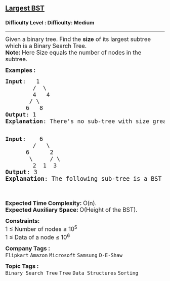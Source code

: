 <h2><a href="https://www.geeksforgeeks.org/problems/largest-bst/1">Largest BST</a></h2><h3>Difficulty Level : Difficulty: Medium</h3><hr><div class="problems_problem_content__Xm_eO"><p><span style="font-size: 18px;">Given a binary tree. Find the <strong>size</strong> of its largest subtree which is a Binary Search Tree.<br><strong>Note: </strong>Here Size equals the number of nodes in the subtree.</span></p>
<p><span style="font-size: 18px;"><strong>Examples :</strong></span></p>
<pre><span style="font-size: 18px;"><strong>Input</strong>:   1</span><br><span style="font-size: 18px;">        /  \<br>  &nbsp; &nbsp; &nbsp; 4&nbsp; &nbsp;4&nbsp; &nbsp; &nbsp; &nbsp; &nbsp; &nbsp; &nbsp; <br>  &nbsp; &nbsp;  / \ <br>  &nbsp; &nbsp; 6  &nbsp;8</span><br><span style="font-size: 18px;"><strong>Output</strong>: 1 </span><br><span style="font-size: 18px;"><strong>Explanation</strong>: There's no sub-tree with size greater than 1 which forms a BST. All the leaf Nodes are the BSTs with size equal to 1.<br><br></span></pre>
<pre><span style="font-size: 18px;"><strong>Input</strong>:    6<br>        /   \<br>  &nbsp; &nbsp; 6&nbsp; &nbsp;   2&nbsp; &nbsp; &nbsp; &nbsp; &nbsp; &nbsp; &nbsp; <br>  &nbsp; &nbsp;  \     / \<br>  &nbsp; &nbsp;   2  1  3</span><br><span style="font-size: 14pt;"><strong>Output</strong>: 3</span><br><span style="font-size: 14pt;"><strong>Explanation</strong>: The following sub-tree is a BST of size 3:  2</span><br><span style="font-size: 14pt;">  &nbsp; &nbsp; &nbsp; &nbsp; &nbsp; &nbsp; &nbsp; &nbsp; &nbsp; &nbsp; &nbsp; &nbsp; &nbsp; &nbsp; &nbsp; &nbsp; &nbsp; &nbsp; &nbsp; &nbsp; &nbsp; &nbsp; &nbsp; &nbsp; &nbsp; &nbsp; /&nbsp; &nbsp;\<br>  &nbsp; &nbsp; &nbsp; &nbsp; &nbsp; &nbsp; &nbsp; &nbsp; &nbsp; &nbsp; &nbsp; &nbsp; &nbsp; &nbsp; &nbsp; &nbsp; &nbsp; &nbsp; &nbsp; &nbsp; &nbsp; &nbsp; &nbsp; &nbsp; &nbsp;  1&nbsp; &nbsp; &nbsp;3</span></pre>
<p><span style="font-size: 18px;"><strong>Expected Time Complexity:&nbsp;</strong>O(n).<br><strong>Expected Auxiliary Space:&nbsp;</strong>O(Height of the BST).</span></p>
<p><span style="font-size: 18px;"><strong>Constraints:</strong><br>1 ≤ Number of nodes ≤ 10<sup>5</sup><br>1 ≤ Data of a node ≤ 10<sup>6</sup></span></p></div><p><span style=font-size:18px><strong>Company Tags : </strong><br><code>Flipkart</code>&nbsp;<code>Amazon</code>&nbsp;<code>Microsoft</code>&nbsp;<code>Samsung</code>&nbsp;<code>D-E-Shaw</code>&nbsp;<br><p><span style=font-size:18px><strong>Topic Tags : </strong><br><code>Binary Search Tree</code>&nbsp;<code>Tree</code>&nbsp;<code>Data Structures</code>&nbsp;<code>Sorting</code>&nbsp;
